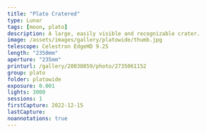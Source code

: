 ```yaml
---
title: "Plato Cratered"
type: Lunar
tags: [moon, plato]
description: A large, easily visible and recognizable crater.
image: /assets/images/gallery/platowide/thumb.jpg
telescope: Celestron EdgeHD 9.25
length: "2350mm"
aperture: "235mm"
printurl: /gallery/20038859/photo/2735061152
group: plato
folder: platowide
exposure: 0.001
lights: 3000
sessions: 1
firstCapture: 2022-12-15 
lastCapture:
noannotations: true
---
```

